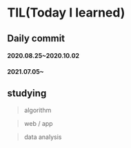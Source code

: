 # TIL(Today I learned)

## Daily commit

#### 2020.08.25~2020.10.02

#### 2021.07.05~

## studying
> algorithm 


> web / app


> data analysis
